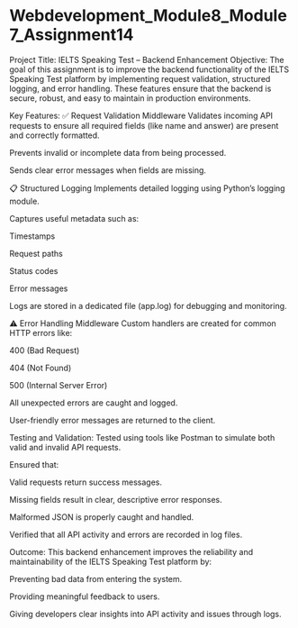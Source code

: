 # Webdevelopment_Module8_Module7_Assignment14
Project Title: IELTS Speaking Test – Backend Enhancement
Objective:
The goal of this assignment is to improve the backend functionality of the IELTS Speaking Test platform by implementing request validation, structured logging, and error handling. These features ensure that the backend is secure, robust, and easy to maintain in production environments.

Key Features:
✅ Request Validation Middleware
Validates incoming API requests to ensure all required fields (like name and answer) are present and correctly formatted.

Prevents invalid or incomplete data from being processed.

Sends clear error messages when fields are missing.

📋 Structured Logging
Implements detailed logging using Python’s logging module.

Captures useful metadata such as:

Timestamps

Request paths

Status codes

Error messages

Logs are stored in a dedicated file (app.log) for debugging and monitoring.

⚠️ Error Handling Middleware
Custom handlers are created for common HTTP errors like:

400 (Bad Request)

404 (Not Found)

500 (Internal Server Error)

All unexpected errors are caught and logged.

User-friendly error messages are returned to the client.

Testing and Validation:
Tested using tools like Postman to simulate both valid and invalid API requests.

Ensured that:

Valid requests return success messages.

Missing fields result in clear, descriptive error responses.

Malformed JSON is properly caught and handled.

Verified that all API activity and errors are recorded in log files.

Outcome:
This backend enhancement improves the reliability and maintainability of the IELTS Speaking Test platform by:

Preventing bad data from entering the system.

Providing meaningful feedback to users.

Giving developers clear insights into API activity and issues through logs.
